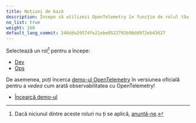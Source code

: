 ```yaml
---
title: Noțiuni de bază
description: Începe să utilizezi OpenTelemetry în funcție de rolul tău.
no_list: true
weight: 160
default_lang_commit: 246dda29574fe21ebe0522792b96dd972eb43627
---
```


Selectează un rol[^1] pentru a începe:

<div class="l-get-started-buttons justify-content-start mt-3 ms-3">

- [Dev](dev/)
- [Ops](ops/)

</div>

De asemenea, poți încerca [demo-ul OpenTelemetry][demo] în versiunea oficială
pentru a _vedea_ cum arată observabilitatea cu OpenTelemetry!

<div class="l-primary-buttons justify-content-start mt-3 mb-5 ms-3">

- [Încearcă demo-ul][demo]

</div>

[^1]: Dacă niciunul dintre aceste roluri nu ți se aplică, [anunță-ne][].

[demo]: /ecosystem/demo/
[anunță-ne]:
  https://github.com/open-telemetry/opentelemetry.io/issues/new?title=Add%20a%20new%20persona:%20My%20Persona&body=Provide%20a%20description%20of%20your%20role%20and%20responsibilities%20and%20what%20your%20observability%20goals%20are
